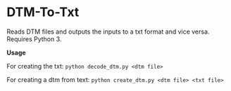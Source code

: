 # DTM-To-Txt
Reads DTM files and outputs the inputs to a txt format and vice versa.
Requires Python 3.

__Usage__

For creating the txt:
```python decode_dtm.py <dtm file>```

For creating a dtm from text:
```python create_dtm.py <dtm file> <txt file>```